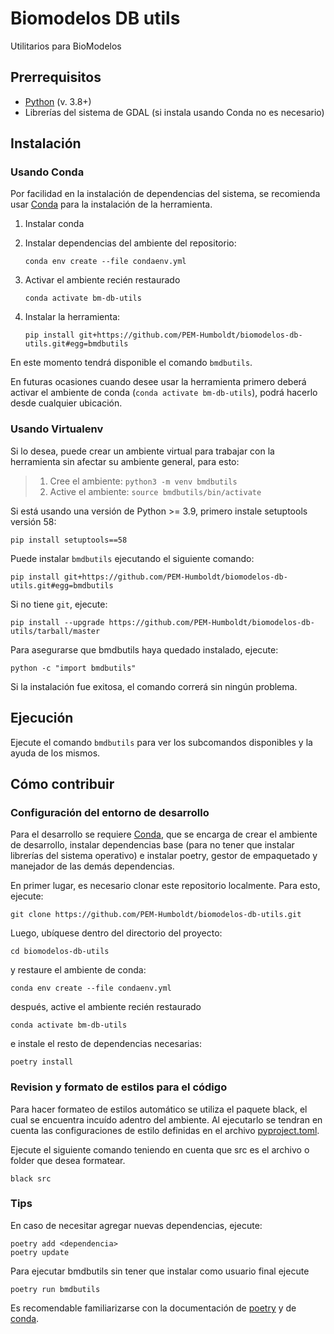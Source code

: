 # Biomodelos DB utils

Utilitarios para BioModelos

## Prerrequisitos
* [Python](https://www.python.org/downloads/) (v. 3.8+)
* Librerías del sistema de GDAL (si instala usando Conda no es necesario)

## Instalación

### Usando Conda

Por facilidad en la instalación de dependencias del sistema, se recomienda usar [Conda](https://docs.conda.io/projects/conda/en/latest/user-guide/install/index.html) para la instalación de la herramienta.

1. Instalar conda
1. Instalar dependencias del ambiente del repositorio:

    ```
    conda env create --file condaenv.yml
    ```
1. Activar el ambiente recién restaurado

    ```
    conda activate bm-db-utils
    ```
1. Instalar la herramienta:

    ```
    pip install git+https://github.com/PEM-Humboldt/biomodelos-db-utils.git#egg=bmdbutils
    ```

En este momento tendrá disponible el comando `bmdbutils`.

En futuras ocasiones cuando desee usar la herramienta primero deberá activar el ambiente de conda (`conda activate bm-db-utils`), podrá hacerlo desde cualquier ubicación.

### Usando Virtualenv

Si lo desea, puede crear un ambiente virtual para trabajar con la herramienta sin afectar su ambiente general, para esto:

> 1. Cree el ambiente:
> `python3 -m venv bmdbutils`
> 2. Active el ambiente:
> `source bmdbutils/bin/activate`

Si está usando una versión de Python >= 3.9, primero instale setuptools versión 58:

```
pip install setuptools==58
```

Puede instalar `bmdbutils` ejecutando el siguiente comando:

```
pip install git+https://github.com/PEM-Humboldt/biomodelos-db-utils.git#egg=bmdbutils
```

Si no tiene `git`, ejecute:

```
pip install --upgrade https://github.com/PEM-Humboldt/biomodelos-db-utils/tarball/master
```

Para asegurarse que bmdbutils haya quedado instalado, ejecute:

```
python -c "import bmdbutils"
```

Si la instalación fue exitosa, el comando correrá sin ningún problema.

## Ejecución

Ejecute el comando `bmdbutils` para ver los subcomandos disponibles y la ayuda de los mismos.
## Cómo contribuir

### Configuración del entorno de desarrollo
Para el desarrollo se requiere [Conda](https://docs.conda.io/projects/conda/en/latest/user-guide/install/index.html), que se encarga de crear el ambiente de desarrollo, instalar dependencias base (para no tener que instalar librerías del sistema operativo) e instalar poetry, gestor de empaquetado y manejador de las demás dependencias.

En primer lugar, es necesario clonar este repositorio localmente. Para esto, ejecute:

```
git clone https://github.com/PEM-Humboldt/biomodelos-db-utils.git
```

Luego, ubíquese dentro del directorio del proyecto:

```
cd biomodelos-db-utils
```

y restaure el ambiente de conda:

```
conda env create --file condaenv.yml
```

después, active el ambiente recién restaurado

```
conda activate bm-db-utils
```

e instale el resto de dependencias necesarias:

```
poetry install
```
### Revision y formato de estilos para el código
Para hacer formateo de estilos automático se utiliza el paquete black, el cual se encuentra incuído adentro del ambiente. Al ejecutarlo se tendran en cuenta las configuraciones de estilo definidas en el archivo [pyproject.toml](https://github.com/PEM-Humboldt/biomodelos-db-utils/blob/master/pyproject.toml).

Ejecute el siguiente comando teniendo en cuenta que src es el archivo o folder que desea formatear.
```
black src
```

### Tips
En caso de necesitar agregar nuevas dependencias, ejecute:

```
poetry add <dependencia>
poetry update
```

Para ejecutar bmdbutils sin tener que instalar como usuario final ejecute
```
poetry run bmdbutils
```

Es recomendable familiarizarse con la documentación de [poetry](https://python-poetry.org/docs/) y de [conda](https://docs.conda.io/projects/conda/en/latest/user-guide/index.html).
